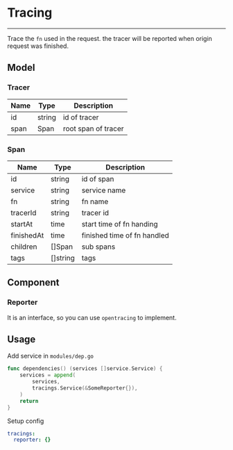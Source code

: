 # Tracing

------

Trace the `fn` used in the request. the tracer will be reported when origin request was finished.

## Model
### Tracer
| Name | Type   | Description         |
| ---- | ------ | ------------------- |
| id   | string | id of tracer        |
| span | Span   | root span of tracer |

### Span

| Name       | Type     | Description                 |
| ---------- | -------- | --------------------------- |
| id         | string   | id of span                  |
| service    | string   | service name                |
| fn         | string   | fn name                     |
| tracerId   | string   | tracer id                   |
| startAt    | time     | start time of fn handing    |
| finishedAt | time     | finished time of fn handled |
| children   | []Span   | sub spans                   |
| tags       | []string | tags                        |



## Component
### Reporter
It is an interface, so you can use `opentracing` to implement.

## Usage
Add service in `modules/dep.go`
```go
func dependencies() (services []service.Service) {
	services = append(
		services,
		tracings.Service(&SomeReporter{}),
	)
	return
}
```
Setup config
```yaml
tracings:
  reporter: {}
```